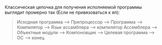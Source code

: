 Классическая цепочка для получения исполняемой программы выглядит промерно так (Если не привязоваться к яп):

> Исходная программа --> Препроцессор --> Программа --> Компилятор --> Язык ассамблера --> компилятор Ассемблера --> Объектные модули --> Компоновщик --> Целевая программа --> OC --> конец
